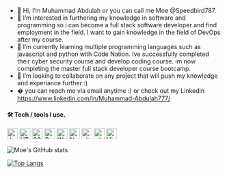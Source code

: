 - 👋 Hi, I’m Muhammad Abdulah or you can call me Moe @Speedbird787.
- 👀 I’m interested in furthering my knowledge in software and programming so i can become a full stack software developer and find employment in the field. I want to gain knowledge in the field of DevOps after my course. 
- 🌱 I’m currently learning multiple programming languages such as javascript and python with Code Nation. Ive successfully completed their cyber security course and develop coding course. im now completing the master full stack developer course bootcamp.
- 💞️ I’m looking to collaborate on any project that will push my knowledge and experiance further :)
- � you can reach me via email anytime :) or check out my Linkedin https://www.linkedin.com/in/Muhammad-Abdulah777/ 

<!---
Speedbird787/Speedbird787 is a ✨ special ✨ repository because its `README.md` (this file) appears on your GitHub profile.
You can click the Preview link to take a look at your changes.
--->
#### 🛠  Tech / tools I use.


<img src="https://img.shields.io/badge/JavaScript-282C34?logo=javascript&logoColor=F7DF1E" alt="JavaScript logo" title="JavaScript" height="25" /> <img src="https://img.shields.io/badge/HTML5-282C34?logo=html5&logoColor=E34F26" alt="HTML5 logo" title="HTML5" height="25" />
<img src="https://img.shields.io/badge/CSS3-282C34?logo=css3&logoColor=1572B6" alt="CSS3 logo" title="CSS3" height="25" /> <img src="https://img.shields.io/badge/React-20232A?style=for-the-badge&logo=react&logoColor=61DAFB" alt="React logo" title="React" height="25"/>
<img src="https://img.shields.io/badge/Webpack-282C34?logo=webpack&logoColor=8ED5FA" alt="Webpack logo" title="Webpack" height="25" />
<img src="https://img.shields.io/badge/Node.js-282C34?logo=node.js&logoColor=339933" alt="Node.js logo" title="Node.js" height="25" />
<img src="https://img.shields.io/badge/Python-14354C?style=for-the-badge&logo=python&logoColor=white" alt="git logo" title="python" height="25" />
<img src="https://img.shields.io/badge/git-282C34?logo=git&logoColor=F05032" alt="git logo" title="git" height="25" />
<img src="https://img.shields.io/badge/VS%20Code-282C34?logo=visual-studio-code&logoColor=007ACC" alt="Visual Studio Code logo" title="Visual Studio Code" height="25" />
&nbsp;

![Moe's GitHub stats](https://github-readme-stats.vercel.app/api?username=Speedbird787&show_icons=true&&bg_color=40,FFFBBE,F3B7EF)

[![Top Langs](https://github-readme-stats.vercel.app/api/top-langs/?username=Speedbird787&layout=compact)](https://github.com/Speedbird787/github-readme-stats)
